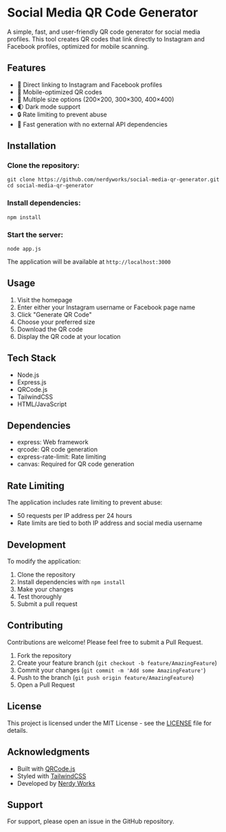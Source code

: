 # Social Media QR Code Generator

A simple, fast, and user-friendly QR code generator for social media profiles. This tool creates QR codes that link directly to Instagram and Facebook profiles, optimized for mobile scanning.

## Features

- 🎯 Direct linking to Instagram and Facebook profiles
- 📱 Mobile-optimized QR codes
- 🎨 Multiple size options (200×200, 300×300, 400×400)
- 🌓 Dark mode support
- 🔒 Rate limiting to prevent abuse
- 💨 Fast generation with no external API dependencies

## Installation

### Clone the repository:
```
git clone https://github.com/nerdyworks/social-media-qr-generator.git 
cd social-media-qr-generator
```

### Install dependencies:
```
npm install
```

### Start the server:
```
node app.js
```

The application will be available at `http://localhost:3000`

## Usage

1. Visit the homepage
2. Enter either your Instagram username or Facebook page name
3. Click "Generate QR Code"
4. Choose your preferred size
5. Download the QR code
6. Display the QR code at your location

## Tech Stack

- Node.js
- Express.js
- QRCode.js
- TailwindCSS
- HTML/JavaScript

## Dependencies

- express: Web framework
- qrcode: QR code generation
- express-rate-limit: Rate limiting
- canvas: Required for QR code generation

## Rate Limiting

The application includes rate limiting to prevent abuse:
- 50 requests per IP address per 24 hours
- Rate limits are tied to both IP address and social media username

## Development

To modify the application:

1. Clone the repository
2. Install dependencies with `npm install`
3. Make your changes
4. Test thoroughly
5. Submit a pull request

## Contributing

Contributions are welcome! Please feel free to submit a Pull Request.

1. Fork the repository
2. Create your feature branch (`git checkout -b feature/AmazingFeature`)
3. Commit your changes (`git commit -m 'Add some AmazingFeature'`)
4. Push to the branch (`git push origin feature/AmazingFeature`)
5. Open a Pull Request

## License

This project is licensed under the MIT License - see the [LICENSE](LICENSE) file for details.

## Acknowledgments

- Built with [QRCode.js](https://github.com/soldair/node-qrcode)
- Styled with [TailwindCSS](https://tailwindcss.com)
- Developed by [Nerdy Works](https://nerdyworks.com)

## Support

For support, please open an issue in the GitHub repository.
